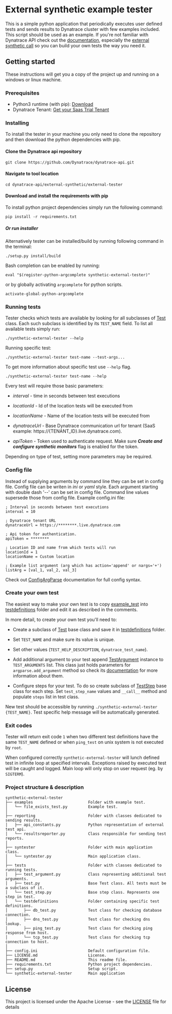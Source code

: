 # External synthetic example tester

This is a simple python application that periodically executes user defined tests
and sends results to Dynatrace cluster with few examples included.
This script should be used as an example.
If you're not familiar with Dynatrace API check out the
[documentation](https://www.dynatrace.com/support/help/dynatrace-api/ "Dynatrace API"),
especially the
[external synthetic call](https://www.dynatrace.com/support/help/dynatrace-api/environment/synthetic-api/external-synthetic-api/)
so you can build your own tests the way you need it.

## Getting started
These instructions will get you a copy of the project up and running on a windows or linux machine.

### Prerequisites
* Python3 runtime (with pip): [Download](https://www.python.org/downloads/)
* Dynatrace Tenant: [Get your Saas Trial Tenant](https://www.dynatrace.com/trial/)

### Installing
To install the tester in your machine you only need to clone the repository
and then download the python dependencies with pip.

#### Clone the Dynatrace api repository

    git clone https://github.com/Dynatrace/dynatrace-api.git

#### Navigate to tool location

    cd dynatrace-api/external-synthetic/external-tester

#### Download and install the requirements with pip
To install python project dependencies simply run the following command:

    pip install -r requirements.txt

##### Or run installer
Alternatively tester can be installed/build by running following command in the terminal:

    ./setup.py install/build

Bash completion can be enabled by running:

    eval "$(register-python-argcomplete synthetic-external-tester)"

or by globally activating `argcomplete` for python scripts.

    activate-global-python-argcomplete


### Running tests
Tester checks which tests are available by looking for all subclasses of
[Test](tests/test.py) class. Each such subclass is identified by its `TEST_NAME` field.
To list all available tests simply run:

    ./synthetic-external-tester --help

Running specific test:

    ./synthetic-external-tester test-name --test-args...

To get more information about specific test use `--help` flag.

    ./synthetic-external-tester test-name --help

Every test will require those basic parameters:

* _interval_ - time in seconds between test executions

* _locationId_ - Id of the location tests will be executed from

* _locationName_ - Name of the location tests will be executed from

* _dynatraceUrl_ - Base Dynatrace communication url for tenant
(SaaS example: https://{TENANT_ID}.live.dynatrace.com).

* _apiToken_ - Token used to authenticate request. Make sure ***Create and configure
synthetic monitors*** flag is enabled for the token.

Depending on type of test, setting more parameters may be required.


### Config file
Instead of supplying arguments by command line they can be set in config file.
Config file can be writen in _ini_ or _yaml_ style.
Each argument starting with double dash '--' can be set in config file.
Command line values supersede those from config file. Example config.ini file:

```
; Interval in seconds between test executions
interval = 10

; Dynatrace tenant URL
dynatraceUrl = https://********.live.dynatrace.com

; Api token for authentication.
apiToken = ********

; Location ID and name from which tests will run
locationId = 1
locationName = Custom location

; Example list argument (arg which has action='append' or nargs='+')
listArg = [val_1, val_2, val_3]
```

Check out [ConfigArgParse](https://pypi.org/project/ConfigArgParse/) documentation for
full config syntax.

### Create your own test
The easiest way to make your own test is to copy [example_test](examples/file_exists_test.py)
into [testdefinitions](tests/testdefinitions) folder and edit it as described in the comments.

In more detail, to create your own test you'll need to:

 * Create a subclass of [Test](tests/test.py) base class and save it in
 [testdefinitions](tests/testdefinitions) folder.

 * Set `TEST_NAME` and make sure its value is unique.

 * Set other values (`TEST_HELP_DESCRIPTION`, `dynatrace_test_name`).

 * Add additional argument to your test append [TestArgument](tests/test_argument.py)
 instance to `TEST_ARGUMENTS` list. This class just holds parameters for `argparse.add_argument`
 method so check its [documentation](https://docs.python.org/3/library/argparse.html#the-add-argument-method)
 for more information about them.

 * Configure steps for your test. To do so create subclass of [TestStep](tests/test_step.py)
 base class for each step. Set `test_step_name` values and `__call__` method
 and populate `steps` list in test class.

New test should be accessible by running `./synthetic-external-tester {TEST_NAME}`.
Test specific help message will be automatically generated.

### Exit codes
Tester will return exit code `1` when two different test definitions have the same `TEST_NAME`
defined or when `ping_test` on unix system is not executed by `root`.

When configured correctly `synthetic-external-tester` will lunch defined test in infinite loop
at specified intervals. Exceptions raised by executed test will be caught and logged.
Main loop will only stop on user request (eg. by `SIGTERM`).

### Project structure & description

```
synthetic-external-tester
├── examples                        Folder with example test.
│   └── file_exists_test.py         Example test.
│
├── reporting                       Folder with classes dedicated to sending results.
│   ├── api_constants.py            Python representation of external test api.
│   └── resultsreporter.py          Class responsible for sending test reports.
│
├── syntester                       Folder with main application class.
│   └── syntester.py                Main application class.
│
├── tests                           Folder with classes dedicated to running tests.
│   ├── test_argument.py            Class representing additional test arguments.
│   ├── test.py                     Base Test class. All tests must be a subclass of it.
│   └── test_step.py                Base step class. Represents one step in test.
│   └── testdefinitions             Folder containing specific test definitions.
│       ├── db_test.py              Test class for checking database connection.
│       ├── dns_test.py             Test class for checking dns lookup.
│       ├── ping_test.py            Test class for checking ping response from host.
│       └── tcp_test.py             Test class for checking tcp connection to host.
│
├── config.ini                      Default configuration file.
├── LICENSE.md                      License.
├── README.md                       This readme file.
├── requirements.txt                Python project dependencies.
├── setup.py                        Setup script.
└── synthetic-external-tester       Main application
```

## License
This project is licensed under the Apache License - see the [LICENSE](LICENSE.md) file for details
